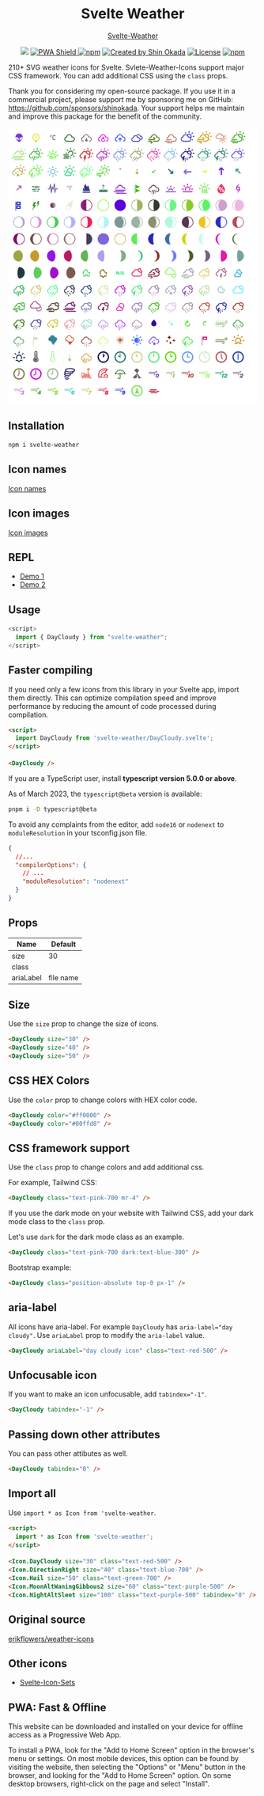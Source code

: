 <h1 align="center">Svelte Weather</h1>

<p align="center">
<a href="https://svelte-weather.codewithshin.com/">Svelte-Weather</a>
</p>

<p align="center">
<a href="https://github.com/sponsors/shinokada" target="_blank"><img src="https://img.shields.io/static/v1?label=Sponsor&message=%E2%9D%A4&logo=GitHub&color=%23fe8e86" height="25"></a>
<a href="https://developer.mozilla.org/en-US/docs/Web/Progressive_web_apps" target="_blank"><img src="https://img.shields.io/badge/PWA-enabled-brightgreen" alt="PWA Shield" height="25">
</a>
<a href="https://www.npmjs.com/package/svelte-weather" rel="nofollow" target="_blank"><img src="https://img.shields.io/npm/v/svelte-weather" alt="npm" height="25"></a>
<a href="https://twitter.com/shinokada" rel="nofollow" target="_blank"><img src="https://img.shields.io/badge/created%20by-@shinokada-4BBAAB.svg" alt="Created by Shin Okada" height="25"></a>
<a href="https://opensource.org/licenses/MIT" rel="nofollow" target="_blank"><img src="https://img.shields.io/github/license/shinokada/svelte-weather" alt="License" height="25"></a>
<a href="https://www.npmjs.com/package/svelte-weather" rel="nofollow" target="_blank"><img src="https://img.shields.io/npm/dw/svelte-weather.svg" alt="npm" height="25"></a>
</p>

210+ SVG weather icons for Svelte. Svlete-Weather-Icons support major CSS framework. You can add additional CSS using the `class` props.

Thank you for considering my open-source package. If you use it in a commercial project, please support me by sponsoring me on GitHub: https://github.com/sponsors/shinokada. Your support helps me maintain and improve this package for the benefit of the community.

<p align="center">
<img width="650" src="/static/images/weather-optimized.png" />
</p>

## Installation

```sh
npm i svelte-weather
```

## Icon names

[Icon names](/icon-list.md)

## Icon images

[Icon images](/icon-images.md)

## REPL

- [Demo 1](https://svelte.dev/repl/d98438528d974bb7981357fa20e92137)
- [Demo 2](https://svelte.dev/repl/cf8a7f1be1f14d839d72784c4a377a65)

## Usage

```js
<script>
  import { DayCloudy } from "svelte-weather";
</script>
```

## Faster compiling

If you need only a few icons from this library in your Svelte app, import them directly. This can optimize compilation speed and improve performance by reducing the amount of code processed during compilation.

```html
<script>
  import DayCloudy from 'svelte-weather/DayCloudy.svelte';
</script>

<DayCloudy />
```

If you are a TypeScript user, install **typescript version 5.0.0 or above**.

As of March 2023, the `typescript@beta` version is available:

```sh
pnpm i -D typescript@beta
```

To avoid any complaints from the editor, add `node16` or `nodenext` to `moduleResolution` in your tsconfig.json file.

```json
{
  //...
  "compilerOptions": {
    // ...
    "moduleResolution": "nodenext"
  }
}
```

## Props

| Name      | Default   |
| --------- | --------- |
| size      | 30        |
| class     |           |
| ariaLabel | file name |

## Size

Use the `size` prop to change the size of icons.

```html
<DayCloudy size="30" />
<DayCloudy size="40" />
<DayCloudy size="50" />
```

## CSS HEX Colors

Use the `color` prop to change colors with HEX color code.

```html
<DayCloudy color="#ff0000" /> 
<DayCloudy color="#00ffd8" />
```

## CSS framework support

Use the `class` prop to change colors and add additional css.

For example, Tailwind CSS:

```html
<DayCloudy class="text-pink-700 mr-4" />
```

If you use the dark mode on your website with Tailwind CSS, add your dark mode class to the `class` prop.

Let's use `dark` for the dark mode class as an example.

```html
<DayCloudy class="text-pink-700 dark:text-blue-300" />
```

Bootstrap example:

```html
<DayCloudy class="position-absolute top-0 px-1" />
```

## aria-label

All icons have aria-label. For example `DayCloudy` has `aria-label="day cloudy"`.
Use `ariaLabel` prop to modify the `aria-label` value.

```html
<DayCloudy ariaLabel="day cloudy icon" class="text-red-500" />
```

## Unfocusable icon

If you want to make an icon unfocusable, add `tabindex="-1"`.

```html
<DayCloudy tabindex="-1" />
```

## Passing down other attributes

You can pass other attibutes as well.

```html
<DayCloudy tabindex="0" />
```

## Import all

Use `import * as Icon from 'svelte-weather`.

```html
<script>
  import * as Icon from 'svelte-weather';
</script>

<Icon.DayCloudy size="30" class="text-red-500" />
<Icon.DirectionRight size="40" class="text-blue-700" />
<Icon.Hail size="50" class="text-green-700" />
<Icon.MoonAltWaningGibbous2 size="60" class="text-purple-500" />
<Icon.NightAltSleet size="100" class="text-purple-500" tabindex="0" />
```

## Original source

[erikflowers/weather-icons](https://github.com/erikflowers/weather-icons)

## Other icons

- [Svelte-Icon-Sets](https://svelte-svg-icons.vercel.app/)

## PWA: Fast & Offline

This website can be downloaded and installed on your device for offline access as a Progressive Web App.

To install a PWA, look for the "Add to Home Screen" option in the browser's menu or settings. On most mobile devices, this option can be found by visiting the website, then selecting the "Options" or "Menu" button in the browser, and looking for the "Add to Home Screen" option. On some desktop browsers, right-click on the page and select "Install".
